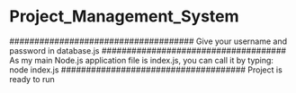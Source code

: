 # Project_Management_System
#####################################
Give your username and password in database.js
#####################################
As my main Node.js application file is index.js, you can call it by typing:
node index.js
#####################################
Project is ready to run 
